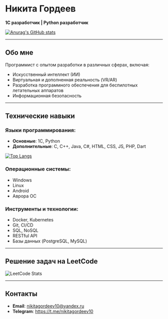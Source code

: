 # Никита Гордеев
**1С разработчик | Python разработчик**  

[![Anurag's GitHub stats](https://github-readme-stats.vercel.app/api?username=nikitagordeev10&show_icons=true&theme=radical)](https://github.com/nikitagordeev10)

---

## Обо мне
Программист с опытом разработки в различных сферах, включая:
- Искусственный интеллект (ИИ)
- Виртуальная и дополненная реальность (VR/AR)
- Разработка программного обеспечения для беспилотных летательных аппаратов
- Информационная безопасность

---

## Технические навыки

### Языки программирования:
- **Основные**: 1С, Python  
- **Дополнительные**: C, C++, Java, C#, HTML, CSS, JS, PHP, Dart

[![Top Langs](https://github-readme-stats.vercel.app/api/top-langs/?username=nikitagordeev10&layout=compact)](https://github.com/anuraghazra/github-readme-stats)

### Операционные системы:
- Windows
- Linux
- Android
- Аврора ОС

### Инструменты и технологии:
- Docker, Kubernetes
- Git, CI/CD
- SQL, NoSQL
- RESTful API
- Базы данных (PostgreSQL, MySQL)

---

## Решение задач на LeetCode

![LeetCode Stats](https://leetcode.card.workers.dev/nikitagordeev10?theme=auto&font=baloo&extension=null)

---

## Контакты
- **Email**: nikitagordeev10@yandex.ru
- **Telegram**: https://t.me/nikitagordeev10
